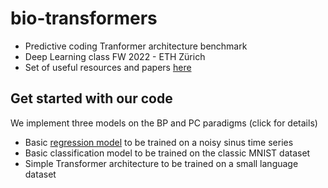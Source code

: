 # bio-transformers

* Predictive coding Tranformer architecture benchmark
* Deep Learning class FW 2022 - ETH Zürich
* Set of useful resources and papers [here](resources.md)

## Get started with our code

We implement three models on the BP and PC paradigms (click for details)
- Basic [regression model](doc/regression.md) to be trained on a noisy sinus time series
- Basic classification model to be trained on the classic MNIST dataset
- Simple Transformer architecture to be trained on a small language dataset